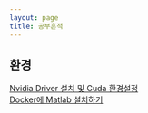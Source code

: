 ```yaml
---
layout: page
title: 공부흔적
---
```


## 환경
[Nvidia Driver 설치 및 Cuda 환경설정](https://songheony.github.io/2020/07/07/Docker%EC%97%90-Matlab-%EC%84%A4%EC%B9%98%ED%95%98%EA%B8%B0/)  
[Docker에 Matlab 설치하기](https://songheony.github.io/2020/07/07/Docker%EC%97%90-Matlab-%EC%84%A4%EC%B9%98%ED%95%98%EA%B8%B0/)
